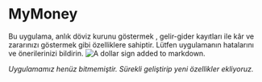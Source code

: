 # MyMoney
Bu uygulama, anlık döviz kurunu göstermek , gelir-gider kayıtları ile kâr ve zararınızı göstermek gibi özelliklere sahiptir. Lütfen uygulamanın hatalarını ve önerilerinizi bildirin.
![A dollar sign added to markdown.](https://upload.wikimedia.org/wikipedia/commons/thumb/e/ed/Reserve_currencies_symbols_4.svg/640px-Reserve_currencies_symbols_4.svg.png)

*Uygulamamız henüz bitmemiştir. Sürekli geliştirip yeni özellikler ekliyoruz.*
